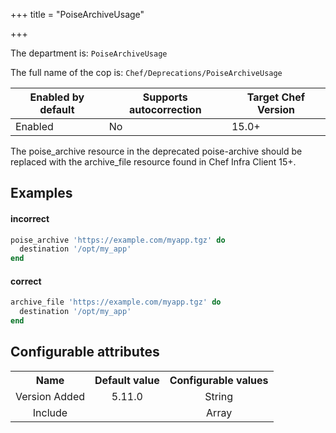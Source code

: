 +++
title = "PoiseArchiveUsage"

+++

<!-- This content is automatically generated. See https://github.com/chef/chef-web-docs/blob/main/generated/README.md -->

The department is: `PoiseArchiveUsage`

The full name of the cop is: `Chef/Deprecations/PoiseArchiveUsage`

| Enabled by default | Supports autocorrection | Target Chef Version |
| --- | --- | --- |
| Enabled | No | 15.0+ |

The poise_archive resource in the deprecated poise-archive should be replaced with the archive_file resource found in Chef Infra Client 15+.

## Examples


#### incorrect

```ruby
poise_archive 'https://example.com/myapp.tgz' do
  destination '/opt/my_app'
end
```

#### correct

```ruby
archive_file 'https://example.com/myapp.tgz' do
  destination '/opt/my_app'
end
```

## Configurable attributes

<table>
<tbody><tr>
<th>Name</th>
<th>Default value</th>
<th>Configurable values</th>
</tr>
<tr>
<td style="text-align:center">Version Added</td>
<td style="text-align:center">5.11.0</td>
<td style="text-align:center">String</td>
</tr>
<tr><td style="text-align:center">Include</td>
<td style="text-align:center"><ul>
</ul>
</td>
<td style="text-align:center">Array</td>
</tr></tbody></table>
